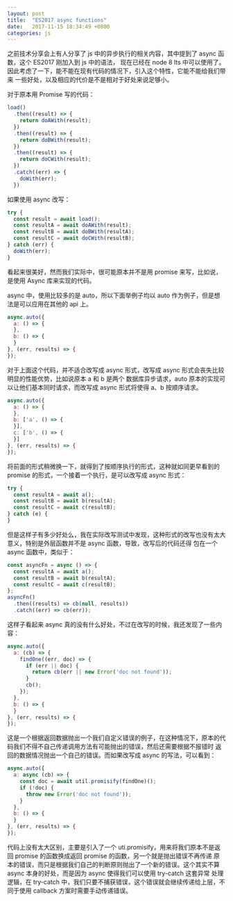 ```yaml
---
layout: post
title:  "ES2017 async functions"
date:   2017-11-15 18:34:49 +0800
categories: js
---
```

之前技术分享会上有人分享了 js 中的异步执行的相关内容，其中提到了 async 函数，这个 ES2017 刚加入到 js 中的语法，
现在已经在 node 8 lts 中可以使用了。因此考虑了一下，能不能在现有代码的情况下，引入这个特性，它能不能给我们带来
一些好处，以及相应的代价是不是相对于好处来说足够小。

对于原本用 Promise 写的代码：
```js
load()
  .then((result) => {
    return doAWith(result);
  })
  .then((result) => {
    return doBWith(result);
  })
  .then((result) => {
    return doCWith(result);
  })
  .catch((err) => {
    doWith(err);
  })
```
如果使用 async 改写：
```js
try {
  const result = await load();
  const resultA = await doAWith(result);
  const resultB = await doBWith(resultA);
  const resultC = await doCWith(resultB);
} catch (err) {
  doWith(err);
}
```
看起来很美好，然而我们实际中，很可能原本并不是用 promise 来写，比如说，是使用 Async 库来实现的代码。

async 中，使用比较多的是 auto，所以下面举例子均以 auto 作为例子，但是想法是可以应用在其他的 api 上。
```js
async.auto({
  a: () => {
  },
  b: () => {
  }
}, (err, results) => {
});
```
对于上面这个代码，并不适合改写成 async 形式，改写成 async 形式会丧失比较明显的性能优势，比如说原本 a 和 b 是两个
数据库异步请求，auto 原本的实现可以让他们基本同时请求，而改写成 async 形式将使得 a、b 按顺序请求。

```js
async.auto({
  a: () => {
  },
  b: ['a', () => {
  }],
  c: ['b', () => {
  }]
}, (err, results) => {
});
```
将前面的形式稍微换一下，就得到了按顺序执行的形式，这种就如同更早看到的 promise 的形式，一个接着一个执行，是可以改写成 async 形式：
```js
try {
  const resultA = await a();
  const resultB = await b(resultA);
  const resultC = await c(resultB);
} catch (e) {
}
```
但是这样子有多少好处么，我在实际改写测试中发现，这种形式的改写也没有太大意义，特别是外层函数并不是 async 函数，导致，改写后的代码还得
包在一个 async 函数中，类似于：
```js
const asyncFn = async () => {
  const resultA = await a();
  const resultB = await b(resultA);
  const resultC = await c(resultB);
};
asyncFn()
  .then((results) => cb(null, results))
  .catch((err) => cb(err));
```
这样子看起来 async 真的没有什么好处，不过在改写的时候，我还发现了一些内容：
```js
async.auto({
  a: (cb) => {
    findOne((err, doc) => {
      if (err || doc) {
        return cb(err || new Error('doc not found'));
      }
      cb();
    });
  },
  b: () => {
  }
}, (err, results) => {
});
```
这是一个根据返回数据抛出一个我们自定义错误的例子，在这种情况下，原本的代码我们不得不自己传递调用方法有可能抛出的错误，然后还需要根据不报错时
返回的数据情况抛出一个自己的错误。而如果改写成 async 的写法，可以看到：
```js
async.auto({
  a: async (cb) => {
    const doc = await util.promisify(findOne)();
    if (!doc) {
      throw new Error('doc not found'));
    }
  },
  b: () => {
  }
}, (err, results) => {
});
```
代码上没有太大区别，主要是引入了一个 uti.promisify，用来将我们原本不是返回 promise 的函数换成返回 promise 的函数，另一个就是抛出错误不再传递
原本的错误，而只是根据我们自己的判断原则抛出了一个新的错误。这个其实不算 async 本身的好处，而是因为 async 使得我们可以使用 try-catch 这套异常
处理逻辑，在 try-catch 中，我们只要不捕获错误，这个错误就会继续传递给上层，不同于使用 callback 方案时需要手动传递错误。

